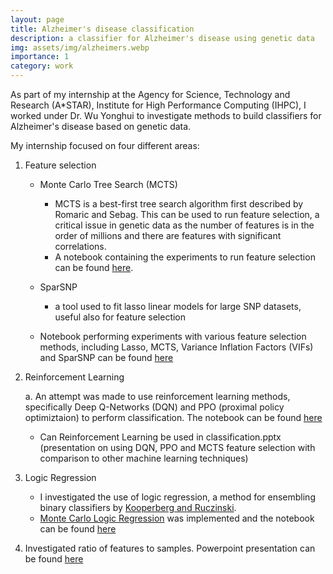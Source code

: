 ```yaml
---
layout: page
title: Alzheimer's disease classification
description: a classifier for Alzheimer's disease using genetic data
img: assets/img/alzheimers.webp
importance: 1
category: work
---
```


As part of my internship at the Agency for Science, Technology and Research (A*STAR), Institute for High Performance Computing (IHPC), I worked under Dr. Wu Yonghui to investigate methods to build classifiers for Alzheimer's disease based on genetic data. 

My internship focused on four different areas:

1. Feature selection
    - Monte Carlo Tree Search (MCTS)
        - MCTS is a best-first tree search algorithm first described by Romaric and Sebag. This can be used to run feature selection, a critical issue in genetic data as the number of features is in the order of millions and there are features with significant correlations. 
        - A notebook containing the experiments to run feature selection can be found [here](www.google.com).
        
    -  SparSNP
        - a tool used to fit lasso linear models for large SNP datasets, useful also for feature selection
	 
	- Notebook performing experiments with various feature selection methods, including Lasso, MCTS, Variance Inflation Factors (VIFs) and SparSNP can be found [here](www.google.com)
	 
2. Reinforcement Learning

	a. An attempt was made to use reinforcement learning methods, specifically Deep Q-Networks (DQN) and PPO (proximal policy optimiztaion) to perform classification. The notebook can be found [here](www.google.com)
	 - Can Reinforcement Learning be used in classification.pptx (presentation on using DQN, PPO and MCTS feature selection with comparison to other machine learning techniques)
		
4. Logic Regression

    - I investigated the use of logic regression, a method for ensembling binary classifiers by [Kooperberg and Ruczinski](www.google.com).
    - [Monte Carlo Logic Regression](www.google.com) was implemented and the notebook can be found [here](www.google.com)
	
5. Investigated ratio of features to samples. Powerpoint presentation can be found [here](/assets/img/alzheimers.webp)
